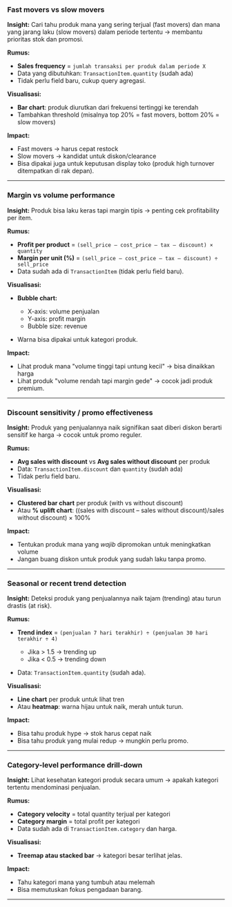 ### Fast movers vs slow movers

**Insight:**
Cari tahu produk mana yang sering terjual (fast movers) dan mana yang jarang laku (slow movers) dalam periode tertentu → membantu prioritas stok dan promosi.

**Rumus:**

- **Sales frequency** = `jumlah transaksi per produk dalam periode X`
- Data yang dibutuhkan: `TransactionItem.quantity` (sudah ada)
- Tidak perlu field baru, cukup query agregasi.

**Visualisasi:**

- **Bar chart**: produk diurutkan dari frekuensi tertinggi ke terendah
- Tambahkan threshold (misalnya top 20% = fast movers, bottom 20% = slow movers)

**Impact:**

- Fast movers → harus cepat restock
- Slow movers → kandidat untuk diskon/clearance
- Bisa dipakai juga untuk keputusan display toko (produk high turnover ditempatkan di rak depan).

---

### Margin vs volume performance

**Insight:**
Produk bisa laku keras tapi margin tipis → penting cek profitability per item.

**Rumus:**

- **Profit per product** = `(sell_price – cost_price – tax – discount) × quantity`
- **Margin per unit (%)** = `(sell_price – cost_price – tax – discount) ÷ sell_price`
- Data sudah ada di `TransactionItem` (tidak perlu field baru).

**Visualisasi:**

- **Bubble chart:**
  - X-axis: volume penjualan
  - Y-axis: profit margin
  - Bubble size: revenue

- Warna bisa dipakai untuk kategori produk.

**Impact:**

- Lihat produk mana "volume tinggi tapi untung kecil" → bisa dinaikkan harga
- Lihat produk "volume rendah tapi margin gede" → cocok jadi produk premium.

---

### Discount sensitivity / promo effectiveness

**Insight:**
Produk yang penjualannya naik signifikan saat diberi diskon berarti sensitif ke harga → cocok untuk promo reguler.

**Rumus:**

- **Avg sales with discount** vs **Avg sales without discount** per produk
- Data: `TransactionItem.discount` dan `quantity` (sudah ada)
- Tidak perlu field baru.

**Visualisasi:**

- **Clustered bar chart** per produk (with vs without discount)
- Atau **% uplift chart**: ((sales with discount – sales without discount)/sales without discount) × 100%

**Impact:**

- Tentukan produk mana yang _wajib_ dipromokan untuk meningkatkan volume
- Jangan buang diskon untuk produk yang sudah laku tanpa promo.

---

### Seasonal or recent trend detection

**Insight:**
Deteksi produk yang penjualannya naik tajam (trending) atau turun drastis (at risk).

**Rumus:**

- **Trend index** = `(penjualan 7 hari terakhir) ÷ (penjualan 30 hari terakhir ÷ 4)`
  - Jika > 1.5 → trending up
  - Jika < 0.5 → trending down

- Data: `TransactionItem.quantity` (sudah ada).

**Visualisasi:**

- **Line chart** per produk untuk lihat tren
- Atau **heatmap**: warna hijau untuk naik, merah untuk turun.

**Impact:**

- Bisa tahu produk hype → stok harus cepat naik
- Bisa tahu produk yang mulai redup → mungkin perlu promo.

---

### Category-level performance drill-down

**Insight:**
Lihat kesehatan kategori produk secara umum → apakah kategori tertentu mendominasi penjualan.

**Rumus:**

- **Category velocity** = total quantity terjual per kategori
- **Category margin** = total profit per kategori
- Data sudah ada di `TransactionItem.category` dan harga.

**Visualisasi:**

- **Treemap atau stacked bar** → kategori besar terlihat jelas.

**Impact:**

- Tahu kategori mana yang tumbuh atau melemah
- Bisa memutuskan fokus pengadaan barang.

---
